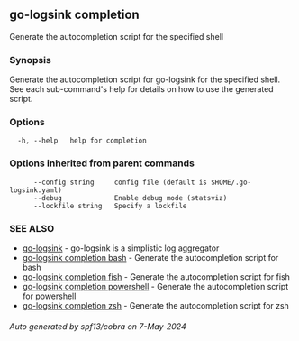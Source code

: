 ## go-logsink completion

Generate the autocompletion script for the specified shell

### Synopsis

Generate the autocompletion script for go-logsink for the specified shell.
See each sub-command's help for details on how to use the generated script.


### Options

```
  -h, --help   help for completion
```

### Options inherited from parent commands

```
      --config string     config file (default is $HOME/.go-logsink.yaml)
      --debug             Enable debug mode (statsviz)
      --lockfile string   Specify a lockfile
```

### SEE ALSO

* [go-logsink](go-logsink.md)	 - go-logsink is a simplistic log aggregator
* [go-logsink completion bash](go-logsink_completion_bash.md)	 - Generate the autocompletion script for bash
* [go-logsink completion fish](go-logsink_completion_fish.md)	 - Generate the autocompletion script for fish
* [go-logsink completion powershell](go-logsink_completion_powershell.md)	 - Generate the autocompletion script for powershell
* [go-logsink completion zsh](go-logsink_completion_zsh.md)	 - Generate the autocompletion script for zsh

###### Auto generated by spf13/cobra on 7-May-2024
